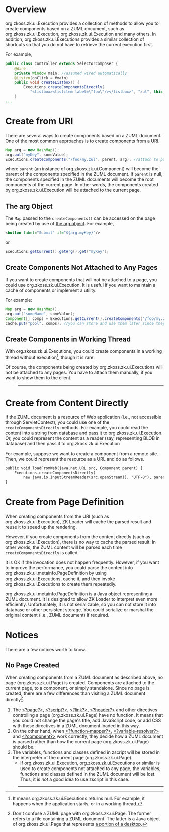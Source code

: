 

# Overview

<javadoc>org.zkoss.zk.ui.Execution</javadoc> provides a collection of
methods to allow you to create components based on a ZUML document, such
as
<javadoc method="createComponents(java.lang.String, org.zkoss.zk.ui.Component, java.util.Map)">org.zkoss.zk.ui.Execution</javadoc>,
<javadoc method="createComponentsDirectly(java.lang.String, java.lang.String, org.zkoss.zk.ui.Component, java.util.Map)">org.zkoss.zk.ui.Execution</javadoc>
and many others. In addition,
<javadoc>org.zkoss.zk.ui.Executions</javadoc> provides a similar
collection of shortcuts so that you do not have to retrieve the current
execution first.

For example,

``` Java
public class Controller extends SelectorComposer {
    @Wire
    private Window main; //assumed wired automatically
    @Listen(onClick = #main)
    public void createListbox() {
        Executions.createComponentsDirectly(
           "<listbox><listitem label=\"foo\"/></listbox>", "zul", this, null);
    }
...
```

# Create from URI

There are several ways to create components based on a ZUML document.
One of the most common approaches is to create components from a URI.

``` Java
Map arg = new HashMap();
arg.put("myKey", someValue);
Executions.createComponents("/foo/my.zul", parent, arg); //attach to page as root if parent is null
```

where `parent` (an instance of
<javadoc>org.zkoss.zk.ui.Component</javadoc>) will become the parent of
the components specified in the ZUML document. If `parent` is null, the
components specified in the ZUML documents will become the root
components of the current page. In other words, the components created
by
<javadoc method="createComponents(java.lang.String, org.zkoss.zk.ui.Component, java.util.Map)">org.zkoss.zk.ui.Execution</javadoc>
will be attached to the current page.

## The arg Object

The `Map` passed to the `createComponents()` can be accessed on the page
being created by use of [the arg
object](ZUML_Reference/EL_Expressions/Implicit_Objects/arg).
For example,

``` xml
<button label="Submit" if="${arg.myKey}"/>
```

or

``` java
Executions.getCurrent().getArg().get("myKey");
```

## Create Components Not Attached to Any Pages

If you want to create components that will not be attached to a page,
you could use
<javadoc method="createComponents(java.lang.String, java.util.Map)">org.zkoss.zk.ui.Execution</javadoc>.
It is useful if you want to maintain a cache of components or implement
a utility.

For example:

``` Java
Map arg = new HashMap();
arg.put("someName", someValue);
Component[] comps = Executions.getCurrent().createComponents("/foo/my.zul", arg); //won't be attached to a page
cache.put("pool", comps); //you can store and use them later since they are not (yet) attached to any pages
```

## Create Components in Working Thread

With
<javadoc method="createComponents(org.zkoss.zk.ui.WebApp, java.lang.String, java.util.Map)">org.zkoss.zk.ui.Executions</javadoc>,
you could create components in a working thread without execution[^1],
though it is rare.

Of course, the components being created by
<javadoc method="createComponents(org.zkoss.zk.ui.WebApp, java.lang.String, java.util.Map)">org.zkoss.zk.ui.Executions</javadoc>
will not be attached to any pages. You have to attach them manually, if
you want to show them to the client.

> ------------------------------------------------------------------------
>
> <references/>

# Create from Content Directly

If the ZUML document is a resource of Web application (i.e., not
accessible through ServletContext), you could use one of the
`createComponentsDirectly` methods. For example, you could read the
content into a string from database and pass it to
<javadoc method="createComponentsDirectly(java.lang.String, java.lang.String, org.zkoss.zk.ui.Component, java.util.Map)">org.zkoss.zk.ui.Execution</javadoc>.
Or, you could represent the content as a reader (say, representing BLOB
in database) and then pass it to
<javadoc method="createComponentsDirectly(java.io.Reader, java.lang.String, org.zkoss.zk.ui.Component, java.util.Map)">org.zkoss.zk.ui.Execution</javadoc>

For example, suppose we want to create a component from a remote site.
Then, we could represent the resource as a URL and do as follows.

``` xml
public void loadFromWeb(java.net.URL src, Component parent) {
    Executions.createComponentsDirectly(
        new java.io.InputStreamReader(src.openStream(), "UTF-8"), parent, null);
}
```

# Create from Page Definition

When creating components from the URI (such as
<javadoc method="createComponents(java.lang.String, org.zkoss.zk.ui.Component, java.util.Map)">org.zkoss.zk.ui.Execution</javadoc>),
ZK Loader will cache the parsed result and reuse it to speed up the
rendering.

However, if you create components from the content directly (such as
<javadoc method="createComponentsDirectly(java.lang.String, java.lang.String, org.zkoss.zk.ui.Component, java.util.Map)">org.zkoss.zk.ui.Execution</javadoc>),
there is no way to cache the parsed result. In other words, the ZUML
content will be parsed each time `createComponentsDirectly` is called.

It is OK if the invocation does not happen frequently. However, if you
want to improve the performance, you could parse the content into
<javadoc>org.zkoss.zk.ui.metainfo.PageDefinition</javadoc> by using
<javadoc method="getPageDefinitionDirectly(org.zkoss.zk.ui.WebApp, java.lang.String, java.lang.String)">org.zkoss.zk.ui.Executions</javadoc>,
cache it, and then invoke
<javadoc method="createComponents(org.zkoss.zk.ui.metainfo.PageDefinition, org.zkoss.zk.ui.Component, java.util.Map)">org.zkoss.zk.ui.Executions</javadoc>
to create them repeatedly.

<javadoc>org.zkoss.zk.ui.metainfo.PageDefinition</javadoc> is a Java
object representing a ZUML document. It is designed to allow ZK Loader
to interpret even more efficiently. Unfortunately, it is not
serializable, so you can not store it into database or other persistent
storage. You could serialize or marshal the original content (i.e., ZUML
document) if required.

# Notices

There are a few notices worth to know.

## No Page Created

When creating components from a ZUML document as described above, no
page (<javadoc>org.zkoss.zk.ui.Page</javadoc>) is created. Components
are attached to the current page, to a component, or simply standalone.
Since no page is created, there are a few differences than visiting a
ZUML document directly[^2].

1.  The
    [\<?page?\>](ZUML_Reference/ZUML/Processing_Instructions/page),
    [\<?script?\>](ZUML_Reference/ZUML/Processing_Instructions/script),
    [\<?link?\>](ZUML_Reference/ZUML/Processing_Instructions/link),
    [\<?header?\>](ZUML_Reference/ZUML/Processing_Instructions/header)
    and other directives controlling a page
    (<javadoc>org.zkoss.zk.ui.Page</javadoc>) have no function. It means
    that you could not change the page's title, add JavaScript code, or
    add CSS with these directives in a ZUML document loaded in this way.
2.  On the other hand, when
    [\<?function-mapper?\>](ZUML_Reference/ZUML/Processing_Instructions/function-mapper),
    [\<?variable-resolver?\>](ZUML_Reference/ZUML/Processing_Instructions/variable-resolver)
    and
    [\<?component?\>](ZUML_Reference/ZUML/Processing_Instructions/component)
    work correctly, they decide how a ZUML document is parsed rather
    than how the current page (<javadoc>org.zkoss.zk.ui.Page</javadoc>)
    should be.
3.  The variables, functions and classes defined in zscript will be
    stored in the interpreter of the current page
    (<javadoc method="getInterpreter(java.lang.String)">org.zkoss.zk.ui.Page</javadoc>).
    - If
      <javadoc method="createComponents(java.lang.String, java.util.Map)">org.zkoss.zk.ui.Execution</javadoc>,
      <javadoc method="createComponents(org.zkoss.zk.ui.WebApp, java.lang.String, java.util.Map)">org.zkoss.zk.ui.Executions</javadoc>
      or similar is used to create components not attached to any page,
      the variables, functions and classes defined in the ZUML document
      will be lost. Thus, it is *not* a good idea to use zscript in this
      case.

> ------------------------------------------------------------------------
>
> <references/>

[^1]: It means
    <javadoc method="getCurrent()">org.zkoss.zk.ui.Executions</javadoc>
    returns null. For example, it happens when the application starts,
    or in a working thread.

[^2]: Don't confuse a ZUML page with
    <javadoc>org.zkoss.zk.ui.Page</javadoc>. The former refers to a file
    containing a ZUML document. The latter is a Java object of
    <javadoc>org.zkoss.zk.ui.Page</javadoc> that represents [a portion
    of a
    desktop](ZK_Developer's_Reference/UI_Composing/Component-based_UI#Desktop.2C_Page_and_Component).
